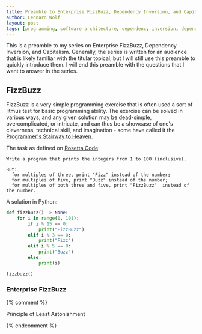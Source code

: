 ```yaml
---
title: Preamble to Enterprise FizzBuzz, Dependency Inversion, and Capitalism
author: Lennard Wolf
layout: post
tags: [programming, software architecture, dependency inversion, dependency injection, inversion of control, enterprise fizzbuzz, capitalism]
---
```


This is a preamble to my series on Enterprise FizzBuzz, Dependency Inversion, and Capitalism. Generally, the series is written for an audience that is likely familiar with the titular topical, but I will still use this preamble to quickly introduce them. I will end this preamble with the questions that I want to answer in the series.
<!--more-->
## FizzBuzz

FizzBuzz is a very simple programming exercise that is often used a sort of litmus test for basic programming ability. The exercise can be solved in various ways, and any given solution may be dead-simple, overcomplicated, or intricate, and can thus be a showcase of one's cleverness, technical skill, and imagination - some have called it the
[Programmer's Stairway to Heaven](https://blog.codinghorror.com/fizzbuzz-the-programmers-stairway-to-heaven/).

The task as defined on [Rosetta Code](https://rosettacode.org/wiki/FizzBuzz):

``` text
Write a program that prints the integers from 1 to 100 (inclusive).

But:
  for multiples of three, print "Fizz" instead of the number;
  for multiples of five, print "Buzz" instead of the number;
  for multiples of both three and five, print "FizzBuzz"  instead of the number.

```

A solution in Python:

``` python
def fizzbuzz() -> None:
    for i in range(1, 101):
        if i % 15 == 0:
            print("FizzBuzz")
        elif i % 3 == 0:
            print("Fizz")
        elif i % 5 == 0:
            print("Buzz")
        else:
            print(i)

fizzbuzz()
```

### Enterprise FizzBuzz

{% comment %}

Principle of Least Astonishment

{% endcomment %}

